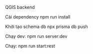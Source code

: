 QGIS backend

Cài dependency
npm run install

Khởi tạo schema db
npx prisma db push

Chạy dev:
npm run server:dev

Chạy:
npm run start:rest
